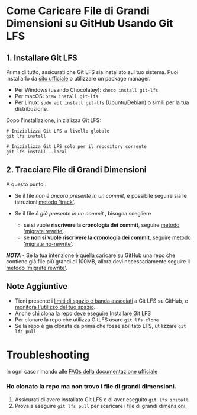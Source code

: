 # Come Caricare File di Grandi Dimensioni su GitHub Usando Git LFS

## 1. Installare Git LFS

Prima di tutto, assicurati che Git LFS sia installato sul tuo sistema. Puoi installarlo da [sito ufficiale](https://git-lfs.github.com/) o utilizzare un package manager.

- Per Windows (usando Chocolatey): `choco install git-lfs`
- Per macOS: `brew install git-lfs`
- Per Linux: `sudo apt install git-lfs` (Ubuntu/Debian) o simili per la tua distribuzione.

Dopo l'installazione, inizializza Git LFS:
``` shell
# Inizializza Git LFS a livello globale
git lfs install
```
``` shell
# Inizializza Git LFS solo per il repository corrente
git lfs install --local
```

## 2. Tracciare File di Grandi Dimensioni
A questo punto :
- Se il file *non è ancora presente in un commit*, è possibile seguire sia le istruzioni [metodo 'track'](steps-track.md).
  
- Se il file *è già presente in un commit* , bisogna scegliere
    - se si vuole **riscrivere la cronologia dei commit**, seguire [metodo 'migrate rewrite'](steps-rewrite.md).
    - se **non si vuole riscrivere la cronologia dei commit**, seguire [metodo 'migrate no-rewrite'](steps-norewrite.md).
  
***NOTA*** - Se la tua intenzione è quella caricare su GitHub una repo che contiene già file più grandi di 100MB, allora devi necessariamente seguire il [metodo 'migrate rewrite'](steps-rewrite.md).


## Note Aggiuntive
- Tieni presente i [limiti di spazio e banda associati](https://docs.github.com/en/repositories/working-with-files/managing-large-files/about-storage-and-bandwidth-usage) a Git LFS su GitHub, e [monitora l'utilizzo del tuo spazio](https://docs.github.com/en/billing/managing-billing-for-your-products/managing-billing-for-git-large-file-storage/viewing-your-git-large-file-storage-usage).
- Anche chi clona la repo deve eseguire [Installare Git LFS](#1-installare-git-lfs)
- Per clonare la repo che utilizza GitLFS usare `git lfs clone`
- Se la repo è già clonata da prima che fosse abilitato LFS, utilizzare  `git lfs pull`

  
<!-- TROUBLESHOOTING -->
# Troubleshooting
In ogni caso rimando alle [FAQs della documentazione ufficiale](https://github.com/git-lfs/git-lfs/blob/main/docs/man/git-lfs-faq.adoc)

### Ho clonato la repo ma non trovo i file di grandi dimensioni.
  1. Assicurati di avere installato Git LFS e di aver eseguito `git lfs install`.
  2. Prova a eseguire `git lfs pull` per scaricare i file di grandi dimensioni.
  


